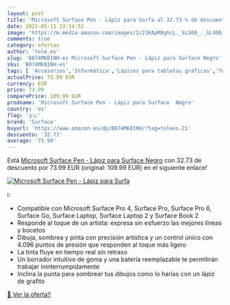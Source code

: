 ```yaml
---
layout: post
title: 'Microsoft Surface Pen - Lápiz para Surfa al 32.73 % de descuento'
date: 2021-05-11 22:14:52
image: 'https://m.media-amazon.com/images/I/21KApM8ghcL._SL500_._SL400_.jpg'
comments: true
category: ofertas
author: 'tole.es'
slug: 'B074MK81NH-es Microsoft Surface Pen - Lápiz para Surface Negro'
sku: 'B074MK81NH-es'
tags: [ 'Accesorios','Informática','Lápices para tabletas gráficas','Teclados, ratones y periféricos de entrada','lápiz','surface', ]
actualPrice: 73.99 EUR
currency: EUR
price: 73.99
comparePrice: 109.99 EUR
prodname: 'Microsoft Surface Pen - Lápiz para Surface  Negro'
country: 'es'
flag: '🇪🇸'
brand: 'Surface'
buyurl: 'https://www.amazon.es/dp/B074MK81NH/?tag=tolees-21'
descuento: '32.73'
average: '73.99'
---
```


Está [Microsoft Surface Pen - Lápiz para Surface  Negro](https://www.amazon.es/dp/B074MK81NH/?tag=tolees-21) con 32.73 de descuento por 73.99 EUR (original: 109.99 EUR) en el siguiente enlace!

[![Microsoft Surface Pen - Lápiz para Surfa](https://m.media-amazon.com/images/I/21KApM8ghcL._SL500_._SL400_.jpg)](https://www.amazon.es/dp/B074MK81NH/?tag=tolees-21)

ℹ️:

- Compatible con Microsoft Surface Pro 4, Surface Pro, Surface Pro 6, Surface Go, Surface Laptop, Surface Laptop 2 y Surface Book 2
- Responde al toque de un artista: expresa sin esfuerzo las mejores líneas y bocetos
- Dibuja, sombrea y pinta con precisión artística y un control único con 4.096 puntos de presión que responden al toque más ligero
- La tinta fluye en tiempo real sin retraso
- Un borrador intuitivo de goma y una batería reemplazable te permitirán trabajar ininterrumpidamente
- Inclina la punta para sombrear tus dibujos como lo harías con un lápiz de grafito

[🛒 Ver la oferta!!](https://www.amazon.es/dp/B074MK81NH/?tag=tolees-21)
